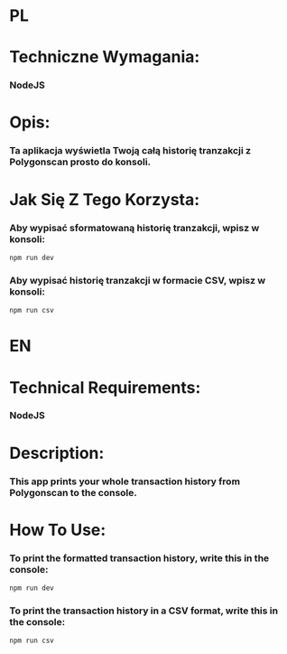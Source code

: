 # PL
# Techniczne Wymagania:

### NodeJS

# Opis:

### Ta aplikacja wyświetla Twoją całą historię tranzakcji z Polygonscan prosto do konsoli.

# Jak Się Z Tego Korzysta:

### Aby wypisać sformatowaną historię tranzakcji, wpisz w konsoli:
```npm run dev```

### Aby wypisać historię tranzakcji w formacie CSV, wpisz w konsoli:
```npm run csv```


# EN
# Technical Requirements:

### NodeJS

# Description:

### This app prints your whole transaction history from Polygonscan to the console.

# How To Use:

### To print the formatted transaction history, write this in the console:
```npm run dev```

### To print the transaction history in a CSV format, write this in the console:
```npm run csv```
